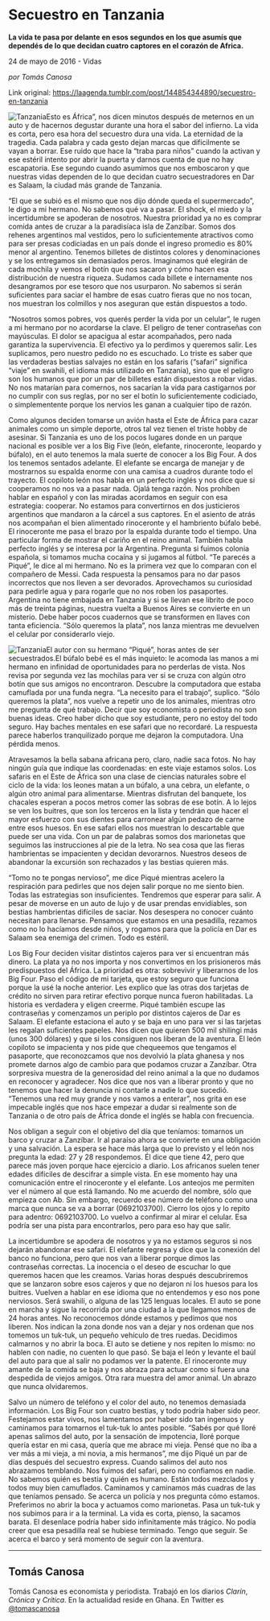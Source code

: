 # Secuestro en Tanzania

**La vida te pasa por delante en esos segundos 
en los que asumís que dependés de
lo que decidan cuatro captores en el corazón de Africa.**

24 de mayo de 2016 - Vidas

_por Tomás Canosa_

Link original: https://laagenda.tumblr.com/post/144854344890/secuestro-en-tanzania

![Tanzania](https://64.media.tumblr.com/c918b12830bd3755128546dfac82cb26/tumblr_inline_pk05snrYN81t6q87u_500.jpg)Esto es África”, nos dicen minutos después
de meternos en un auto y de hacernos degustar durante una hora el
sabor del infierno. La vida es corta, pero esa hora del secuestro
dura una vida. La eternidad de la tragedia. Cada palabra y cada gesto
dejan marcas que difícilmente se vayan a borrar. Ese ruido que hace
la “traba para niños” cuando la activan y ese estéril intento por
abrir la puerta y darnos cuenta de que no hay escapatoria. Ese segundo
cuando asumimos que nos emboscaron y que nuestras vidas dependen de
lo que decidan cuatro secuestradores en Dar es Salaam, la ciudad más
grande de Tanzania.

“El que se subió es el mismo que nos dijo
dónde queda el supermercado”, le digo a mi hermano. No sabemos qué
va a pasar. El shock, el miedo y la incertidumbre se apoderan de
nosotros. Nuestra prioridad ya no es comprar comida antes de cruzar a
la paradisíaca isla de Zanzíbar. Somos dos rehenes argentinos mal
vestidos, pero lo suficientemente atractivos como para ser presas
codiciadas en un país donde el ingreso promedio es 80% menor al
argentino. Tenemos billetes de distintos colores y denominaciones y
se los entregamos sin demasiados peros. Imaginamos qué elegirán de
cada mochila y vemos el botín que nos sacaron y cómo hacen esa
distribución de nuestra riqueza. Sudamos cada billete e internamente
nos desangramos por ese tesoro que nos usurparon. No sabemos si serán
suficientes para saciar el hambre de esas cuatro fieras que no nos
tocan, nos muestran los colmillos y nos aseguran que están
dispuestos a todo.

“Nosotros somos pobres, vos querés perder la
vida por un celular”, le rugen a mi hermano por no acordarse la
clave. El peligro de tener contraseñas con mayúsculas. El dolor se
apacigua al estar acompañados, pero nada garantiza la supervivencia.
El efectivo ya lo perdimos y queremos salir. Les suplicamos, pero
nuestro pedido no es escuchado. Lo triste es saber que las verdaderas
bestias salvajes no están en los safaris (“safari” significa “viaje” en
swahili, el idioma
más utilizado en Tanzania),
sino que el peligro son los humanos que por un par de billetes están
dispuestos a robar vidas. No nos
matarían para comernos, nos sacarían la vida para castigarnos por
no cumplir con sus reglas, por no ser el botín lo suficientemente
codiciado, o simplementente porque los nervios les ganan a cualquier
tipo de razón.

Como algunos deciden tomarse un avión hasta el Este
de África para cazar animales como un simple deporte, otros tal vez
tienen el triste hobby de asesinar. Si Tanzania es uno de los pocos
lugares donde en un parque nacional es posible ver a los Big Five
(león, elefante, rinoceronte, leopardo y búfalo), en el auto
tenemos la mala suerte de conocer a los Big Four. A dos los tenemos
sentados adelante. El elefante se encarga de manejar y de mostrarnos
su espalda enorme con una camisa a cuadros durante todo el trayecto.
El copiloto león nos habla en un perfecto inglés y nos dice que si
cooperamos no nos va a pasar nada. Ojalá tenga razón. Nos prohíben
hablar en español y con las miradas acordamos en seguir con esa
estrategia: cooperar. No estamos para convertirnos en dos justicieros
argentinos que
mandaron a la cárcel a sus captores. En el asiento de atrás nos acompañan el bien
alimentado rinoceronte y el hambriento búfalo bebé. El rinoceronte
me pasa el brazo por la espalda durante todo el tiempo. Una
particular forma de mostrar el cariño en el reino animal. También
habla perfecto inglés y se interesa por la Argentina. Pregunta si
fuimos colonia española, si tomamos mucha cocaína y si jugamos al
fútbol. “Te parecés a Piqué”, le dice al mi hermano. No es la
primera vez que lo comparan con el compañero de Messi. Cada
respuesta la pensamos para no dar pasos incorrectos que nos lleven a
ser devorados. Aprovechamos su curiosidad para pedirle agua y para
rogarle que no nos roben los pasaportes. Argentina no tiene embajada
en Tanzania y si se llevan ese librito de poco más de treinta
páginas, nuestra vuelta a Buenos Aires se convierte en un misterio.
Debe haber pocos cuadernos que se transformen en llaves con tanta
eficiencia. “Sólo queremos la plata”, nos lanza mientras me
devuelven el celular por considerarlo viejo. 

![Tanzania](https://64.media.tumblr.com/c918b12830bd3755128546dfac82cb26/tumblr_inline_pk05snrYN81t6q87u_500.jpg)El autor con su hermano “Piqué”, horas antes de ser secuestrados.El búfalo bebé es el
más inquieto: le acomoda las manos a mi hermano en infinidad de
oportunidades para no perderlas de vista. Nos revisa por segunda vez
las mochilas para ver si se cruza con algún otro botín que sus
amigos no encontraron. Descubre la computadora que
estaba camuflada por una funda negra. “La necesito para el
trabajo”, suplico. “Sólo queremos la plata”, nos vuelve a
repetir uno de los animales, mientras otro me pregunta de qué
trabajo. Decir que soy economista o periodista no son buenas ideas.
Creo haber dicho que soy estudiante, pero no estoy del todo seguro.
Hay baches mentales en ese safari que no recordaré. La
respuesta parece haberlos tranquilizado porque me dejaron la
computadora. Una pérdida menos.

Atravesamos la bella sabana africana pero, claro, nadie saca fotos. No hay ningún guía que
indique las coordenadas: en este viaje estamos solos. Los
safaris en el Este de África son una clase de ciencias naturales
sobre el ciclo de la vida: los leones matan a un búfalo, a una
cebra, un elefante, o algún otro animal para alimentarse. Mientras
disfrutan del banquete, los chacales esperan a pocos metros comer las
sobras de ese botín. A lo lejos se ven los buitres, que son los
terceros en la lista y tendrán que hacer el mayor esfuerzo con sus
dientes para carronear algún pedazo de carne entre esos huesos. En
ese safari ellos nos muestran lo descartable que puede ser una vida.
Con un par de palabras somos dos marionetas que seguimos las
instrucciones al pie de la letra. No sea cosa que las fieras
hambrientas se impacienten y decidan devorarnos. Nuestros deseos de
abandonar la excursión son rechazados y las bestias quieren más.

“Tomo no te pongas nervioso”, me dice Piqué mientras acelero la
respiración para pedirles que nos dejen salir porque no me siento
bien. Todas las estrategias son insuficientes. Tendremos que esperar
para salir. A pesar de moverse en un auto de lujo y de usar
prendas envidiables, son bestias hambrientas difíciles de saciar.
Nos desespera no conocer cuánto necesitan para llenarse. Pensamos
que estamos en una pesadilla, rezamos como no lo hacíamos desde
niños, y rogamos para que la policía en Dar es Salaam sea enemiga
del crimen. Todo es estéril. 

Los Big Four deciden visitar distintos
cajeros para ver si encuentran más dinero. La plata ya
no nos importa y nos convertimos en los prisioneros más
predispuestos del África. La prioridad es otra: sobrevivir y
liberarnos de los Big Four. Paso el código de mi tarjeta, que estoy
seguro que funciona porque la usé la noche anterior. Les explico que
las otras dos tarjetas de crédito no sirven para retirar efectivo
porque nunca fueron habilitadas. La historia es verdadera y eligen
creerme. Piqué también escupe las contraseñas y comenzamos un
periplo por distintos cajeros de Dar es Salaam. El elefante estaciona
el auto y se baja en uno para ver si las tarjetas les regalan
suficientes papeles. Nos dicen que quieren 500 mil shilingi más
(unos 300 dólares) y que si los consiguen nos liberan de la
aventura. El león copiloto se impacienta y nos pide que chequeemos
que tengamos el pasaporte, que reconozcamos que nos devolvió la
plata ghanesa y nos promete darnos algo de cambio para que podamos
cruzar a Zanzíbar. Otra sorpresiva muestra de la generosidad del
reino animal a la que no dudamos en reconocer y agradecer. Nos dice
que nos van a liberar pronto y que no tenemos que hacer la denuncia
ni contarle a nadie lo que sucedió. “Tenemos una red muy grande y
nos vamos a enterar”, nos grita en ese impecable inglés que nos
hace empezar a dudar si realmente son de Tanzania o de otro país de
África donde el inglés se habla con frecuencia.

Nos obligan a
seguir con el objetivo del día que teníamos: tomarnos un barco y
cruzar a Zanzíbar. Ir al paraíso ahora se convierte en una
obligación y una salvación. La espera se hace más larga que lo
previsto y el león nos pregunta la edad: 27 y 28 respondemos. Él
dice que tiene 42, pero que parece más joven porque hace ejercicio a
diario. Los africanos suelen tener edades difíciles de descifrar a
simple vista. En ese momento hay una comunicación entre el
rinoceronte y el elefante. Los anteojos me permiten ver el número al
que está llamando. No me acuerdo del nombre, sólo que empieza con
Ab. Sin embargo, recuerdo ese número de teléfono como una marca que
nunca se va a borrar (0692103700). Cierro los ojos y lo repito para
adentro: 0692103700. Lo vuelvo a confirmar al mirar el celular. Esa
podría ser una pista para encontrarlos, pero para eso hay que salir.

La incertidumbre se apodera de nosotros y ya no estamos seguros si
nos dejarán abandonar ese safari. El elefante regresa y dice que la
conexión del banco no funciona, pero que nos van a liberar porque
dimos las contraseñas correctas. La inocencia o el deseo de escuchar
lo que queremos hacen que les creamos. Varias horas después
descubriremos que se lanzaron sobre esos cajeros y que no dejaron ni
los huesos para los buitres. Vuelven a hablar en ese idioma que no
entendemos y eso nos pone nerviosos. Será swahili,
o alguna de las 125 lenguas locales. El auto se pone en marcha y
sigue la recorrida por una ciudad a la que llegamos menos de 24 horas
antes. No reconocemos dónde estamos y pedimos que nos liberen. Nos
indican la zona donde nos van a dejar y nos ordenan que nos tomemos
un tuk-tuk, un pequeño vehículo de tres ruedas. Decidimos
calmarnos y no abrir la boca. El auto se detiene y nos repiten lo
mismo: no hablen con nadie, no cuenten lo que pasó. Se baja el león
y levante el baúl del auto para que al salir no podamos ver la
patente. El rinoceronte muy amante de la comida se baja y nos abraza
para actuar como si fuera una despedida de viejos amigos. Otra rara
muestra del amor animal. Un abrazo que nunca olvidaremos.

Salvo un
número de teléfono y el color del auto, no tenemos demasiada
información. Los Big Four son cuatro bestias, y todo podría haber
sido peor. Festejamos estar vivos, nos lamentamos por haber sido tan
ingenuos y caminamos para tomarnos el tuk-tuk lo antes posible.
“Sabés por qué lloré apenas salimos del auto, por la sensación
de impotencia, lloré porque quería estar en mi casa, quería que me
abrace mi vieja. Pensé que no iba a ver más a mi vieja, a mi novia,
a mis hermanos”, me dijo Piqué un par de días después del
secuestro express. Cuando salimos del auto nos abrazamos temblando. Nos
fuimos del safari, pero no confiamos en nadie. No sabemos quién es
bestia y quién es humano. Están todos mezclados y todos muy bien
camuflados. Caminamos y caminamos más cuadras de las que teníamos
pensado. Se acerca un policía y nos pregunta cómo estamos.
Preferimos no abrir la boca y actuamos como marionetas. Pasa un
tuk-tuk y nos subimos para ir a la terminal. La vida es corta,
pienso, la sacamos barata. El desenlace podría haber sido
infinitamente más trágico. No podía creer que esa pesadilla real
se hubiese terminado. Tengo que seguir. Se acerca el barco y será
momento de seguir con la aventura. 



  




---

Tomás Canosa
------------

 Tomás Canosa es economista y periodista. Trabajó en los diarios *Clarín*, *Crónica* y *Crítica*. En la actualidad reside en Ghana. En Twitter es [@tomascanosa](https://twitter.com/tomascanosa) 

